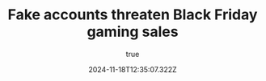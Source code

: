 ---
title: 'Fake accounts threaten Black Friday gaming sales'
externalLink: 'https://datadome.co/threat-research/security-alert-fake-accounts-threaten-black-friday-gaming-sales/'
writtenFor: 'Datadome'
coverImage: '/assets/blog/datadome/fake-accounts-threaten-black-friday-gaming-sales.png'
date: '2024-11-18T12:35:07.322Z'
author:
  name: Anthony Manikhouth
  picture: '/assets/blog/authors/anthony.jpg'
ogImage:
  url: '/assets/blog/datadome/fake-accounts-threaten-black-friday-gaming-sales.png'
---